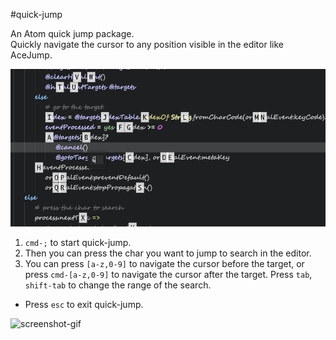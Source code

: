 #quick-jump

An Atom quick jump package.  
Quickly navigate the cursor to any position visible in the editor like AceJump.

![screenshot-png](https://raw.githubusercontent.com/kelp404/quick-jump/master/_images/quick-jump.png)

1. `cmd-;` to start quick-jump.
2. Then you can press the char you want to jump to search in the editor.
3. You can press `[a-z,0-9]` to navigate the cursor before the target, or press `cmd-[a-z,0-9]` to navigate the cursor after the target. Press `tab`, `shift-tab` to change the range of the search.


+ Press `esc` to exit quick-jump.

![screenshot-gif](https://raw.githubusercontent.com/kelp404/quick-jump/master/_images/quick-jump.gif)
